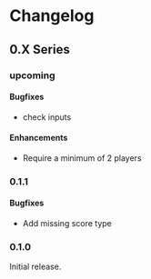 # Changelog

## 0.X Series

### upcoming

#### Bugfixes

* check inputs

#### Enhancements

* Require a minimum of 2 players

### 0.1.1

#### Bugfixes

* Add missing score type

### 0.1.0

Initial release.


